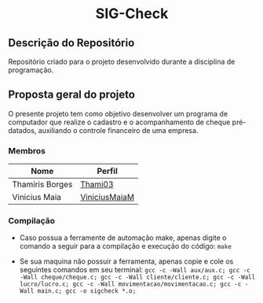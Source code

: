 <h1 align = "center">SIG-Check</h1>

## Descrição do Repositório 

Repositório criado para o projeto desenvolvido durante a disciplina de programação.

## Proposta geral do projeto

O presente projeto tem como objetivo desenvolver um programa de computador que realize o cadastro e o acompanhamento de cheque pré-datados, auxiliando o controle financeiro de uma empresa.

### Membros
| Nome            | Perfil                                          |
|-----------------|-------------------------------------------------|
| Thamiris Borges |[Thami03](https://github.com/Thami03)            |
| Vinicius Maia   |[ViniciusMaiaM](https://github.com/ViniciusMaiaM)|


### Compilação

- Caso possua a ferramente de automação make, apenas digite o comando a seguir para a compilação e execução do código:
`make`


- Se sua maquina não possuir a ferramenta, apenas copie e cole os seguintes comandos em seu terminal:
`gcc -c -Wall aux/aux.c; gcc -c -Wall cheque/cheque.c; gcc -c -Wall cliente/cliente.c; gcc -c -Wall lucro/lucro.c; gcc -c -Wall movimentacao/movimentacao.c; gcc -c -Wall main.c; gcc -o sigcheck *.o;`